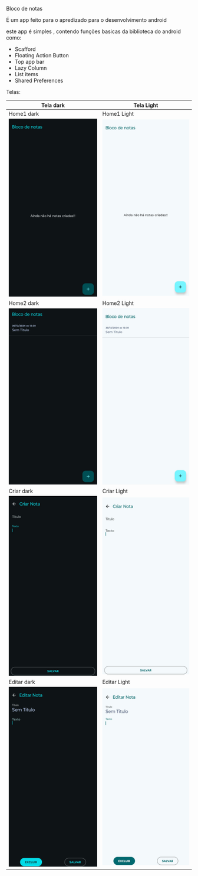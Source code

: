 Bloco de notas

É um app feito para o apredizado para o desenvolvimento android

este app é simples , contendo funções basicas da biblioteca do android como:
- Scafford
- Floating Action Button
- Top app bar
- Lazy Column
- List items
- Shared Preferences

Telas:

 | Tela dark | Tela Light |
 | --- | --- |
 | Home1 dark | Home1 Light |
 | ![Home cheia dark](images/homeEmptyDark.jpg) | ![Home cheia Light](images/homeEmptyLight.jpg) |
 | Home2 dark | Home2 Light | 
 | ![Home cheia dark](images/homeFullDark.jpg) | ![Home cheia Light](images/homeFullLight.jpg) | 
 | Criar dark | Criar Light | 
 | ![Criar Dark](images/criarnotaDark.jpg) | ![Criar Light](images/criarnotaLight.jpg) | 
 | Editar dark| Editar Light | 
 | ![Editar Dark](images/editarnotaDark.jpg) | ![Editar Light](images/editarnotaLight.jpg) | 


